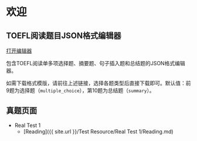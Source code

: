 # 欢迎

## TOEFL阅读题目JSON格式编辑器

<a class="btn btn-primary w-100" href="{{ site.url }}/admin/Reading_Question_Generator">打开编辑器</a>

包含TOEFL阅读单多项选择题、摘要题、句子插入题和总结题的JSON格式编辑器。

如需下载格式模版，请前往上述链接，选择各题类型后直接下载即可。默认值：前9题为选择题（`multiple_choice`），第10题为总结题（`summary`）。

## 真题页面

- Real Test 1
    - [Reading]({{ site.url }}/Test Resource/Real Test 1/Reading.md)
